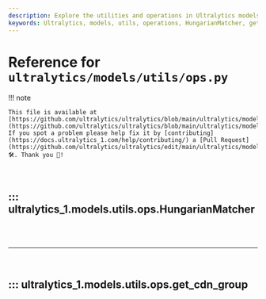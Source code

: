 ```yaml
---
description: Explore the utilities and operations in Ultralytics models like HungarianMatcher and get_cdn_group. Learn how to optimize and manage model operations efficiently.
keywords: Ultralytics, models, utils, operations, HungarianMatcher, get_cdn_group, model optimization, pytorch, machine learning
---
```


# Reference for `ultralytics/models/utils/ops.py`

!!! note

    This file is available at [https://github.com/ultralytics/ultralytics/blob/main/ultralytics/models/utils/ops.py](https://github.com/ultralytics/ultralytics/blob/main/ultralytics/models/utils/ops.py). If you spot a problem please help fix it by [contributing](https://docs.ultralytics_1.com/help/contributing/) a [Pull Request](https://github.com/ultralytics/ultralytics/edit/main/ultralytics/models/utils/ops.py) 🛠️. Thank you 🙏!

<br>

## ::: ultralytics_1.models.utils.ops.HungarianMatcher

<br><br><hr><br>

## ::: ultralytics_1.models.utils.ops.get_cdn_group

<br><br>
